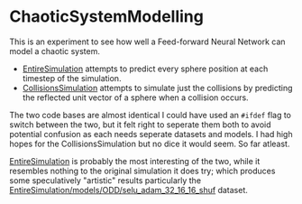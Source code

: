 # ChaoticSystemModelling
This is an experiment to see how well a Feed-forward Neural Network can model a chaotic system.

- [EntireSimulation](EntireSimulation) attempts to predict every sphere position at each timestep of the simulation.
- [CollisionsSimulation](CollisionsSimulation) attempts to simulate just the collisions by predicting the reflected unit vector of a sphere when a collision occurs.

The two code bases are almost identical I could have used an `#ifdef` flag to switch between the two, but it felt right to seperate them both to avoid potential confusion as each needs seperate datasets and models. I had high hopes for the CollisionsSimulation but no dice it would seem. So far atleast.

[EntireSimulation](EntireSimulation) is probably the most interesting of the two, while it resembles nothing to the original simulation it does try; which produces some speculatively "artistic" results particularly the [EntireSimulation/models/ODD/selu_adam_32_16_16_shuf](EntireSimulation/models/ODD) dataset.
